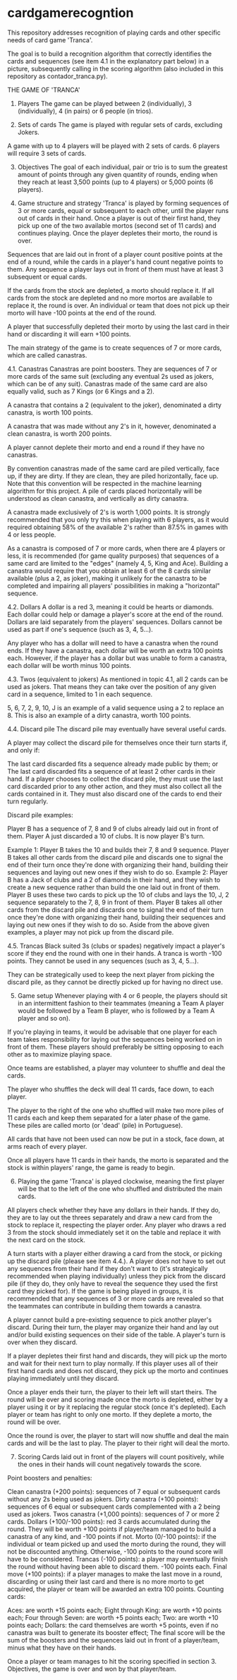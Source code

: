 # cardgamerecogntion
This repository addresses recognition of playing cards and other specific needs of card game 'Tranca'.

The goal is to build a recognition algorithm that correctly identifies the cards and sequences (see item 4.1 in the explanatory part below) in a picture, subsequently calling in the scoring algorithm (also included in this repository as contador_tranca.py).

THE GAME OF 'TRANCA'

1. Players
The game can be played between 2 (individually), 3 (individually), 4 (in pairs) or 6 people (in trios).

2. Sets of cards
The game is played with regular sets of cards, excluding Jokers.

A game with up to 4 players will be played with 2 sets of cards. 6 players will require 3 sets of cards.

3. Objectives
The goal of each individual, pair or trio is to sum the greatest amount of points through any given quantity of rounds, ending when they reach at least 3,500 points (up to 4 players) or 5,000 points (6 players).

4. Game structure and strategy
'Tranca' is played by forming sequences of 3 or more cards, equal or subsequent to each other, until the player runs out of cards in their hand. Once a player is out of their first hand, they pick up one of the two available mortos (second set of 11 cards) and continues playing. Once the player depletes their morto, the round is over.

Sequences that are laid out in front of a player count positive points at the end of a round, while the cards in a player's hand count negative points to them. Any sequence a player lays out in front of them must have at least 3 subsequent or equal cards.

If the cards from the stock are depleted, a morto should replace it. If all cards from the stock are depleted and no more mortos are available to replace it, the round is over. An individual or team that does not pick up their morto will have -100 points at the end of the round.

A player that successfully depleted their morto by using the last card in their hand or discarding it will earn +100 points.

The main strategy of the game is to create sequences of 7 or more cards, which are called canastras.

4.1. Canastras
Canastras are point boosters. They are sequences of 7 or more cards of the same suit (excluding any eventual 2s used as jokers, which can be of any suit). Canastras made of the same card are also equally valid, such as 7 Kings (or 6 Kings and a 2).

A canastra that contains a 2 (equivalent to the joker), denominated a dirty canastra, is worth 100 points.

A canastra that was made without any 2's in it, however, denominated a clean canastra, is worth 200 points.

A player cannot deplete their morto and end a round if they have no canastras.

By convention canastras made of the same card are piled vertically, face up, if they are dirty. If they are clean, they are piled horizontally, face up. Note that this convention will be respected in the machine learning algorithm for this project. A pile of cards placed horizontally will be understood as clean canastra, and vertically as dirty canastra.

A canastra made exclusively of 2's is worth 1,000 points. It is strongly recommended that you only try this when playing with 6 players, as it would required obtaining 58% of the available 2's rather than 87.5% in games with 4 or less people.

As a canastra is composed of 7 or more cards, when there are 4 players or less, it is recommended (for game quality purposes) that sequences of a same card are limited to the "edges" (namely 4, 5, King and Ace). Building a canastra would require that you obtain at least 6 of the 8 cards similar available (plus a 2, as joker), making it unlikely for the canastra to be completed and impairing all players' possibilities in making a "horizontal" sequence.

4.2. Dollars
A dollar is a red 3, meaning it could be hearts or diamonds. Each dollar could help or damage a player's score at the end of the round. Dollars are laid separately from the players' sequences. Dollars cannot be used as part if one's sequence (such as 3, 4, 5...).

Any player who has a dollar will need to have a canastra when the round ends. If they have a canastra, each dollar will be worth an extra 100 points each. However, if the player has a dollar but was unable to form a canastra, each dollar will be worth minus 100 points.

4.3. Twos (equivalent to jokers)
As mentioned in topic 4.1, all 2 cards can be used as jokers. That means they can take over the position of any given card in a sequence, limited to 1 in each sequence.

5, 6, 7, 2, 9, 10, J is an example of a valid sequence using a 2 to replace an 8. This is also an example of a dirty canastra, worth 100 points.

4.4. Discard pile
The discard pile may eventually have several useful cards.

A player may collect the discard pile for themselves once their turn starts if, and only if:

The last card discarded fits a sequence already made public by them; or
The last card discarded fits a sequence of at least 2 other cards in their hand.
If a player chooses to collect the discard pile, they must use the last card discarded prior to any other action, and they must also collect all the cards contained in it. They must also discard one of the cards to end their turn regularly.

Discard pile examples:

Player B has a sequence of 7, 8 and 9 of clubs already laid out in front of them. Player A just discarded a 10 of clubs. It is now player B's turn.

Example 1: Player B takes the 10 and builds their 7, 8 and 9 sequence. Player B takes all other cards from the discard pile and discards one to signal the end of their turn once they're done with organizing their hand, building their sequences and laying out new ones if they wish to do so.
Example 2: Player B has a Jack of clubs and a 2 of diamonds in their hand, and they wish to create a new sequence rather than build the one laid out in front of them. Player B uses these two cards to pick up the 10 of clubs and lays the 10, J, 2 sequence separately to the 7, 8, 9 in front of them. Player B takes all other cards from the discard pile and discards one to signal the end of their turn once they're done with organizing their hand, building their sequences and laying out new ones if they wish to do so.
Aside from the above given examples, a player may not pick up from the discard pile.

4.5. Trancas
Black suited 3s (clubs or spades) negatively impact a player's score if they end the round with one in their hands. A tranca is worth -100 points. They cannot be used in any sequences (such as 3, 4, 5...).

They can be strategically used to keep the next player from picking the discard pile, as they cannot be directly picked up for having no direct use.

5. Game setup
Whenever playing with 4 or 6 people, the players should sit in an intermittent fashion to their teammates (meaning a Team A player would be followed by a Team B player, who is followed by a Team A player and so on).

If you're playing in teams, it would be advisable that one player for each team takes responsibility for laying out the sequences being worked on in front of them. These players should preferably be sitting opposing to each other as to maximize playing space.

Once teams are established, a player may volunteer to shuffle and deal the cards.

The player who shuffles the deck will deal 11 cards, face down, to each player.

The player to the right of the one who shuffled will make two more piles of 11 cards each and keep them separated for a later phase of the game. These piles are called morto (or 'dead' (pile) in Portuguese).

All cards that have not been used can now be put in a stock, face down, at arms reach of every player.

Once all players have 11 cards in their hands, the morto is separated and the stock is within players' range, the game is ready to begin.

6. Playing the game
'Tranca' is played clockwise, meaning the first player will be that to the left of the one who shuffled and distributed the main cards.

All players check whether they have any dollars in their hands. If they do, they are to lay out the threes separately and draw a new card from the stock to replace it, respecting the player order. Any player who draws a red 3 from the stock should immediately set it on the table and replace it with the next card on the stock.

A turn starts with a player either drawing a card from the stock, or picking up the discard pile (please see item 4.4.). A player does not have to set out any sequences from their hand if they don't want to (it's strategically recommended when playing individually) unless they pick from the discard pile (if they do, they only have to reveal the sequence they used the first card they picked for). If the game is being played in groups, it is recommended that any sequences of 3 or more cards are revealed so that the teammates can contribute in building them towards a canastra.

A player cannot build a pre-existing sequence to pick another player's discard. During their turn, the player may organize their hand and lay out and/or build existing sequences on their side of the table. A player's turn is over when they discard.

If a player depletes their first hand and discards, they will pick up the morto and wait for their next turn to play normally. If this player uses all of their first hand cards and does not discard, they pick up the morto and continues playing immediately until they discard.

Once a player ends their turn, the player to their left will start theirs. The round will be over and scoring made once the morto is depleted, either by a player using it or by it replacing the regular stock (once it's depleted). Each player or team has right to only one morto. If they deplete a morto, the round will be over.

Once the round is over, the player to start will now shuffle and deal the main cards and will be the last to play. The player to their right will deal the morto.

7. Scoring
Cards laid out in front of the players will count positively, while the ones in their hands will count negatively towards the score.

Point boosters and penalties:

Clean canastra (+200 points): sequences of 7 equal or subsequent cards without any 2s being used as jokers.
Dirty canastra (+100 points): sequences of 6 equal or subsequent cards complemented with a 2 being used as jokers.
Twos canastra (+1,000 points): sequences of 7 or more 2 cards.
Dollars (+100/-100 points): red 3 cards accumulated during the round. They will be worth +100 points if player/team managed to build a canastra of any kind, and -100 points if not.
Morto (0/-100 points): if the individual or team picked up and used the morto during the round, they will not be discounted anything. Otherwise, -100 points to the round score will have to be considered.
Trancas (-100 points): a player may eventually finish the round without having been able to discard them. -100 points each.
Final move (+100 points): if a player manages to make the last move in a round, discarding or using their last card and there is no more morto to get acquired, the player or team will be awarded an extra 100 points.
Counting cards:

Aces: are worth +15 points each;
Eight through King: are worth +10 points each;
Four through Seven: are worth +5 points each;
Two: are worth +10 points each;
Dollars: the card themselves are worth +5 points, even if no canastra was built to generate its booster effect;
The final score will be the sum of the boosters and the sequences laid out in front of a player/team, minus what they have on their hands.

Once a player or team manages to hit the scoring specified in section 3. Objectives, the game is over and won by that player/team.
